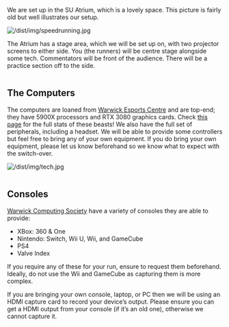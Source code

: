 
<div markdown="1" class="column is-6">
<div markdown="1" class="content backing">

We are set up in the SU Atrium, which is a lovely space. This picture is fairly old but well illustrates our setup.

![/dist/img/speedrunning.jpg](/dist/img/speedrunning.jpg)

The Atrium has a stage area, which we will be set up on, with two projector screens to either side. You (the runners) will be centre stage alongside some tech. Commentators will be front of the audience. There will be a practice section off to the side.

</div>
</div>

<div markdown="1" class="column is-6">
<div markdown="1" class="content backing">

## The Computers

The computers are loaned from [Warwick Esports Centre](https://warwick.ac.uk/esports) and are top-end; they have 5900X processors and RTX 3080 graphics cards. Check [this page](https://warwick.ac.uk/esports/play/) for the full stats of these beasts! We also have the full set of peripherals, including a headset. We will be able to provide some controllers but feel free to bring any of your own equipment. If you do bring your own equipment, please let us know beforehand so we know what to expect with the switch-over.

![/dist/img/tech.jpg](/dist/img/tech.jpg)

</div>
</div>

<div markdown="1" class="column is-6">
<div markdown="1" class="content backing">

## Consoles

[Warwick Computing Society](https://uwcs.co.uk/) have a variety of consoles they are able to provide:

- XBox: 360 & One
- Nintendo: Switch, Wii U, Wii, and GameCube
- PS4
- Valve Index

If you require any of these for your run, ensure to request them beforehand. Ideally, do not use the Wii and GameCube as capturing them is more complex.

If you are bringing your own console, laptop, or PC then we will be using an HDMI capture card to record your device’s output. Please ensure you can get a HDMI output from your console (if it’s an old one), otherwise we cannot capture it.

</div>
</div>

<!-- <div markdown="1" class="column is-6">
<div markdown="1" class="content backing">

## Remote Runs

If the following paragraph is gibberish to you, don’t worry! We will be providing a remote tech guide closer to the event.

We’ll be using our own RTMP server to receive your game stream. Please make sure this is a clean feed, with *only* the game video and audio. We’ll be using [VDO.Ninja](https://vdo.ninja/) to capture your webcam and microphone. We will send you a personal link to both of these to connect to ~15 minutes before your scheduled time. We recommend OBS to capture the game, either from your screen or a capture card from a console, and stream to our RTMP server.

</div>
</div> -->